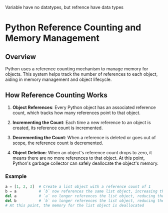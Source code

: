 Variable have no datatypes, but refrence have data types

# Python Reference Counting and Memory Management

## Overview

Python uses a reference counting mechanism to manage memory for objects. This system helps track the number of references to each object, aiding in memory management and object lifecycle.

## How Reference Counting Works

1. **Object References**:
   Every Python object has an associated reference count, which tracks how many references point to that object.

2. **Incrementing the Count**:
   Each time a new reference to an object is created, its reference count is incremented.

3. **Decrementing the Count**:
   When a reference is deleted or goes out of scope, the reference count is decremented.

4. **Object Deletion**:
   When an object's reference count drops to zero, it means there are no more references to that object. At this point, Python's garbage collector can safely deallocate the object's memory.

### Example

```python
a = [1, 2, 3]  # Create a list object with a reference count of 1
b = a          # `b` now references the same list object, increasing the count to 2
del a          # `a` no longer references the list object, reducing the count to 1
del b          # `b` no longer references the list object, reducing the count to 0
# At this point, the memory for the list object is deallocated
```
